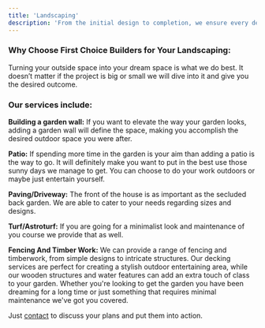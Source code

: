 ```yaml
---
title: 'Landscaping'
description: 'From the initial design to completion, we ensure every detail is perfect to create the outdoor space of your dreams.'
---
```


### Why Choose First Choice Builders for Your Landscaping:
Turning your outside space into your dream space is what we do best. It doesn’t matter if the project is big or small we will dive into it and give you the desired outcome.

### Our services include:
**Building a garden wall:** If you want to elevate the way your garden looks, adding a garden wall will define the space, making you accomplish the desired outdoor space you were after.

**Patio:** If spending more time in the garden is your aim than adding a patio is the way to go. It will definitely make you want to put in the best use those sunny days we manage to get. You can choose to do your work outdoors or maybe just entertain yourself.

**Paving/Driveway:** The front of the house is as important as the secluded back garden. We are able to cater to your needs regarding sizes and designs.

**Turf/Astroturf:** If you are going for a minimalist look and maintenance of you course we provide that as well.

**Fencing And Timber Work:** We can provide a range of fencing and timberwork, from simple designs to intricate structures. Our decking services are perfect for creating a stylish outdoor entertaining area, while our wooden structures and water features can add an extra touch of class to your garden.
Whether you're looking to get the garden you have been dreaming for a long time or just something that requires minimal maintenance we've got you covered.

Just [contact](/contact/) to discuss your plans and put them into action.
